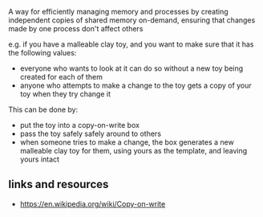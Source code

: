 A way for efficiently managing memory and processes by creating independent copies of shared memory on-demand, ensuring that changes made by one process don't affect others

e.g. if you have a malleable clay toy, and you want to make sure that it has the following values:

- everyone who wants to look at it can do so without a new toy being created for each of them
- anyone who attempts to make a change to the toy gets a copy of your toy when they try change it

This can be done by:

- put the toy into a copy-on-write box
- pass the toy safely safely around to others
- when someone tries to make a change, the box generates a new malleable clay toy for them, using yours as the template, and leaving yours intact

## links and resources

- https://en.wikipedia.org/wiki/Copy-on-write